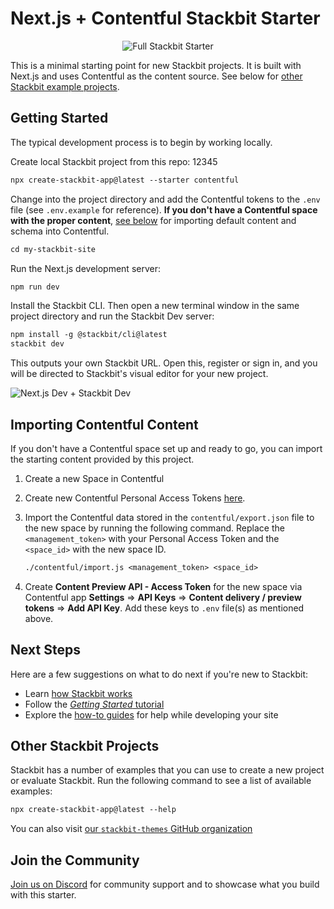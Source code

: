 # Next.js + Contentful Stackbit Starter

<div style="text-align: center">

![Full Stackbit Starter](https://assets.stackbit.com/docs/contentful-starter-thumb.png)

</div>

This is a minimal starting point for new Stackbit projects. It is built with Next.js and uses Contentful as the content source. See below for [other Stackbit example projects](#other-stackbit-projects).

## Getting Started

The typical development process is to begin by working locally.

Create local Stackbit project from this repo: 12345

```txt
npx create-stackbit-app@latest --starter contentful
```

Change into the project directory and add the Contentful tokens to the `.env` file (see `.env.example` for reference). **If you don't have a Contentful space with the proper content**, [see below](#importing-contentful-content) for importing default content and schema into Contentful.

```txt
cd my-stackbit-site
```

Run the Next.js development server:

```txt
npm run dev
```

Install the Stackbit CLI. Then open a new terminal window in the same project directory and run the Stackbit Dev server:

```txt
npm install -g @stackbit/cli@latest
stackbit dev
```

This outputs your own Stackbit URL. Open this, register or sign in, and you will be directed to Stackbit's visual editor for your new project.

![Next.js Dev + Stackbit Dev](https://assets.stackbit.com/docs/next-dev-stackbit-dev.png)

## Importing Contentful Content

If you don't have a Contentful space set up and ready to go, you can import the starting content provided by this project.

1. Create a new Space in Contentful
1. Create new Contentful Personal Access Tokens [here](https://app.contentful.com/account/profile/cma_tokens/).
1. Import the Contentful data stored in the `contentful/export.json` file to the new space by running the following command. Replace the `<management_token>` with your Personal Access Token and the `<space_id>` with the new space ID.

   ```txt
   ./contentful/import.js <management_token> <space_id>
   ```

1. Create **Content Preview API - Access Token** for the new space via Contentful app **Settings** => **API Keys** => **Content delivery / preview tokens** => **Add API Key**. Add these keys to `.env` file(s) as mentioned above.

## Next Steps

Here are a few suggestions on what to do next if you're new to Stackbit:

- Learn [how Stackbit works](https://docs.stackbit.com/concepts/how-stackbit-works)
- Follow the [_Getting Started_ tutorial](https://docs.stackbit.com/getting-started)
- Explore the [how-to guides](https://docs.stackbit.com/guides) for help while developing your site

## Other Stackbit Projects

Stackbit has a number of examples that you can use to create a new project or evaluate Stackbit. Run the following command to see a list of available examples:

```txt
npx create-stackbit-app@latest --help
```

You can also visit [our `stackbit-themes` GitHub organization](https://github.com/stackbit-themes)

## Join the Community

[Join us on Discord](https://discord.gg/HUNhjVkznH) for community support and to showcase what you build with this starter.
